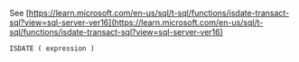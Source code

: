 See [https://learn.microsoft.com/en-us/sql/t-sql/functions/isdate-transact-sql?view=sql-server-ver16](https://learn.microsoft.com/en-us/sql/t-sql/functions/isdate-transact-sql?view=sql-server-ver16)
```
ISDATE ( expression )
```
